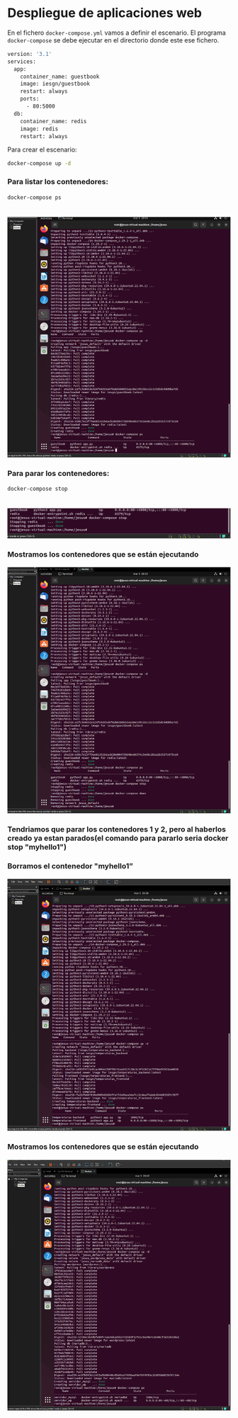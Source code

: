 # Despliegue de aplicaciones web

En el fichero `docker-compose.yml` vamos a definir el escenario. El programa `docker-compose` se debe ejecutar en el directorio donde este ese fichero. 

```sh
version: '3.1'
services:
  app:
    container_name: guestbook
    image: iesgn/guestbook
    restart: always
    ports:
      - 80:5000
  db:
    container_name: redis
    image: redis
    restart: always
```

Para crear el escenario:

```sh
docker-compose up -d
```

### Para listar los contenedores:

```sh
docker-compose ps
          
```

#### ![Image](https://github.com/JesusFernandez1/PracticaDocker/blob/main/Docker/actividad5/Captura%20de%20pantalla%20(218).png)

### Para parar los contenedores:

```sh
docker-compose stop
          
```

#### ![Image](https://github.com/JesusFernandez1/PracticaDocker/blob/main/Docker/actividad5/Captura%20de%20pantalla%20(219).png)

### Mostramos los contenedores que se están ejecutando

#### ![Image](https://github.com/JesusFernandez1/PracticaDocker/blob/main/Docker/actividad5/Captura%20de%20pantalla%20(220).png)

### Tendriamos que parar los contenedores 1 y 2, pero al haberlos creado ya estan parados(el comando para pararlo seria docker stop "myhello1")

### Borramos el contenedor "myhello1”

#### ![Image](https://github.com/JesusFernandez1/PracticaDocker/blob/main/Docker/actividad5/Captura%20de%20pantalla%20(221).png)

### Mostramos los contenedores que se están ejecutando

#### ![Image](https://github.com/JesusFernandez1/PracticaDocker/blob/main/Docker/actividad5/Captura%20de%20pantalla%20(222).png)

